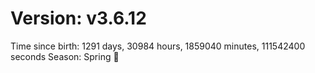 # Version: v3.6.12
Time since birth: 1291 days, 30984 hours, 1859040 minutes, 111542400 seconds
Season: Spring 🌸
